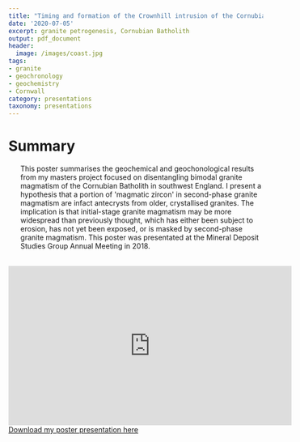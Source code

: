 ```yaml
---
title: "Timing and formation of the Crownhill intrusion of the Cornubian Batholith, Cornwall, UK: Poster & oral presentation"
date: '2020-07-05'
excerpt: granite petrogenesis, Cornubian Batholith
output: pdf_document
header:
  image: /images/coast.jpg
tags:
- granite
- geochronology
- geochemistry
- Cornwall
category: presentations
taxonomy: presentations
---
```

  
# Summary
  
<ul>This poster summarises the geochemical and geochonological results from my masters project focused on disentangling bimodal granite magmatism of the Cornubian Batholith in southwest England. I present a hypothesis that a portion of 'magmatic zircon' in second-phase granite magmatism are infact antecrysts from older, crystallised granites. The implication is that initial-stage granite magmatism may be more widespread than previously thought, which has either been subject to erosion, has not yet been exposed, or is masked by second-phase granite magmatism. This poster was presentated at the Mineral Deposit Studies Group Annual Meeting in 2018.</ul>
<br>
<iframe width="560" height="315" src="https://www.youtube.com/embed/H-ZhA_dGcW8?start=2" frameborder="0" allow="accelerometer; autoplay; encrypted-media; gyroscope; picture-in-picture" allowfullscreen></iframe>
<br>
<a id="raw-url" href="https://github.com/WillDSmith1995/willsgeo/blob/master/assets/CornwallPoster.pdf" download>Download my poster presentation here</a>
  
  